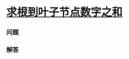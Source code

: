 # [求根到叶子节点数字之和](https://leetcode-cn.com/problems/sum-root-to-leaf-numbers)

### 问题

### 解答

```

```

